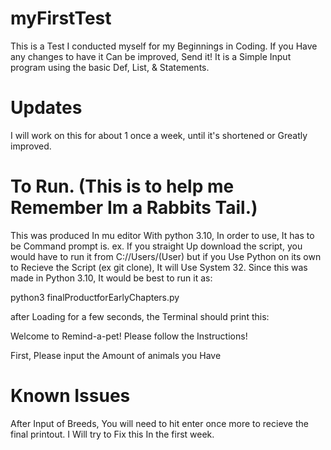 # myFirstTest
This is a Test I conducted myself for my Beginnings in Coding.
If you Have any changes to have it Can be improved, Send it!
It is a Simple Input program using the basic Def, List, & Statements.

# Updates
I will work on this for about 1 once a week, until it's shortened or Greatly improved.


# To Run. (This is to help me Remember Im a Rabbits Tail.)
This was produced In mu editor With python 3.10, In order to use, It has to be Command prompt is. ex. If you straight Up download the script, you would have to run it from C://Users/(User) but if you Use Python on its own to Recieve the Script (ex git clone), It will Use System 32.
Since this was made in Python 3.10, It would be best to run it as:

python3 finalProductforEarlyChapters.py

after Loading for a few seconds, the Terminal should print this:
  
  Welcome to Remind-a-pet! Please follow the Instructions!
 
 First, Please input the Amount of animals you Have
  
  # Known Issues
  After Input of Breeds, You will need to hit enter once more to recieve the final printout. I Will try to Fix this In the first week.
